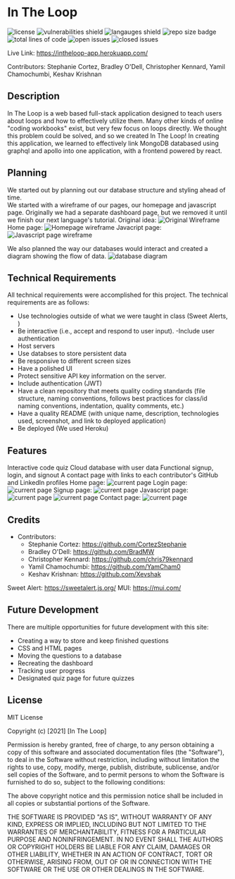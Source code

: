 # In The Loop
![license](https://img.shields.io/github/license/DerTodd/Sweepers_Project_Two) ![vulnerabilities shield](https://img.shields.io/snyk/vulnerabilities/github/Xevshak/In-THe-Loop) ![langauges shield](https://img.shields.io/github/languages/count/Xevshak/In-The-Loop) ![repo size badge](https://img.shields.io/github/repo-size/Xevshak/In-The-Loop) ![total lines of code](https://img.shields.io/tokei/lines/github/Xevshak/In-The-Loop) ![open issues](https://img.shields.io/github/issues-raw/Xevshak/In-The-Loop) ![closed issues](https://img.shields.io/github/issues-closed-raw/Xevshak/In-The-Loop)


Live Link: https://intheloop-app.herokuapp.com/

Contributors: Stephanie Cortez, Bradley O'Dell, Christopher Kennard, Yamil Chamochumbi, Keshav Krishnan
## Description

In The Loop is a web based full-stack application designed to teach users about loops and how to effectively utilize them.  Many other kinds of online "coding workbooks" exist, but very few focus on loops directly.  We thought this problem could be solved, and so we created In The Loop!  In creating this application, we learned to effectively link MongoDB databased using graphql and apollo into one application, with a frontend powered by react.



## Planning
We started out by planning out our database structure and styling ahead of time.  
We started with a wireframe of our pages, our homepage and javascript page.  Originally we had a separate dashboard page, but we removed it until we finish our next language's tutorial.
Original idea:
![Original Wireframe](https://cdn.discordapp.com/attachments/749722406251134976/918414706983714876/screen_shot_2021-11-27_at_3.png)
Home page:
![Homepage wireframe](https://cdn.discordapp.com/attachments/749722406251134976/918414973103902800/screen_shot_2021-11-27_at_3.png)
Javacript page:
![Javascript page wireframe](https://cdn.discordapp.com/attachments/749722406251134976/918415027818598400/screen_shot_2021-11-25_at_1.png)


We also planned the way our databases would interact and created a diagram showing the flow of data.
![database diagram](https://cdn.discordapp.com/attachments/749722406251134976/918418020181876766/Screenshot_601.png)

## Technical Requirements

All technical requirements were accomplished for this project. The technical requirements are as follows: 

- Use technologies outside of what we were taught in class (Sweet Alerts, )
- Be interactive (i.e., accept and respond to user input).
-Include user authentication
- Host servers
- Use databses to store persistent data
- Be responsive to different screen sizes
- Have a polished UI
- Protect sensitive API key information on the server.
- Include authentication (JWT)
- Have a clean repository that meets quality coding standards (file structure, naming conventions, follows best practices for class/id naming conventions, indentation, quality comments, etc.)
- Have a quality README (with unique name, description, technologies used, screenshot, and link to deployed application)
- Be deployed (We used Heroku)

## Features

Interactive code quiz
Cloud database with user data
Functional signup, login, and signout
A contact page with links to each contributor's GitHub and LinkedIn profiles
Home page:
![current page](https://cdn.discordapp.com/attachments/749722406251134976/918420448935551026/unknown.png)
Login page:
![current page](https://cdn.discordapp.com/attachments/749722406251134976/918420512919650364/unknown.png)
Signup page:
![current page](https://cdn.discordapp.com/attachments/749722406251134976/918420742876573706/unknown.png)
Javascript page:
![current page](https://cdn.discordapp.com/attachments/749722406251134976/918420889803051038/unknown.png)
![current page](https://cdn.discordapp.com/attachments/749722406251134976/918420958749032499/unknown.png)
Contact page:
![current page](https://cdn.discordapp.com/attachments/749722406251134976/918421370176692224/unknown.png)
## Credits
- Contributors:
    - Stephanie Cortez: https://github.com/CortezStephanie
    - Bradley O'Dell: https://github.com/BradMW
    - Christopher Kennard: https://github.com/chris79kennard
    - Yamil Chamochumbi: https://github.com/YamCham0
    - Keshav Krishnan: https://github.com/Xevshak

Sweet Alert: https://sweetalert.js.org/
MUI: https://mui.com/



## Future Development

There are multiple opportunities for future development with this site:
- Creating a way to store and keep finished questions
- CSS and HTML pages
- Moving the questions to a database
- Recreating the dashboard
- Tracking user progress
- Designated quiz page for future quizzes

## License

MIT License

Copyright (c) [2021] [In The Loop]

Permission is hereby granted, free of charge, to any person obtaining a copy
of this software and associated documentation files (the "Software"), to deal
in the Software without restriction, including without limitation the rights
to use, copy, modify, merge, publish, distribute, sublicense, and/or sell
copies of the Software, and to permit persons to whom the Software is
furnished to do so, subject to the following conditions:

The above copyright notice and this permission notice shall be included in all
copies or substantial portions of the Software.

THE SOFTWARE IS PROVIDED "AS IS", WITHOUT WARRANTY OF ANY KIND, EXPRESS OR
IMPLIED, INCLUDING BUT NOT LIMITED TO THE WARRANTIES OF MERCHANTABILITY,
FITNESS FOR A PARTICULAR PURPOSE AND NONINFRINGEMENT. IN NO EVENT SHALL THE
AUTHORS OR COPYRIGHT HOLDERS BE LIABLE FOR ANY CLAIM, DAMAGES OR OTHER
LIABILITY, WHETHER IN AN ACTION OF CONTRACT, TORT OR OTHERWISE, ARISING FROM,
OUT OF OR IN CONNECTION WITH THE SOFTWARE OR THE USE OR OTHER DEALINGS IN THE
SOFTWARE.







